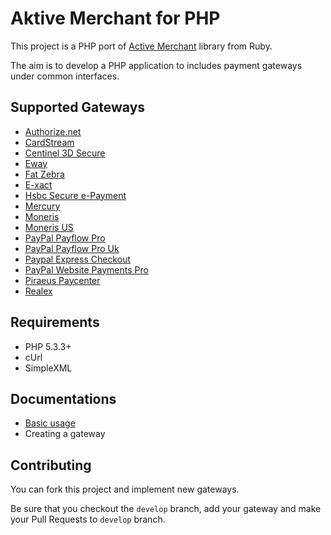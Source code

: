 # Aktive Merchant for PHP

This project is a PHP port of [Active Merchant](http://github.com/Shopify/active_merchant) library from Ruby.

The aim is to develop a PHP application to includes payment gateways under common interfaces.

## Supported Gateways

* [Authorize.net](http://www.authorize.net)
* [CardStream](http://www.cardstream.com)
* [Centinel 3D Secure](http://www.cardinalcommerce.com)
* [Eway](http://www.eway.com.au/)
* [Fat Zebra](https://www.fatzebra.com.au)
* [E-xact](http://www.e-xact.com)
* [Hsbc Secure e-Payment](http://www.hsbc.co.uk/1/2/business/cards-payments/secure-epayments)
* [Mercury](http://www.mercurypay.com)
* [Moneris](http://www.moneris.com)
* [Moneris US](http://www.monerisusa.com)
* [PayPal Payflow Pro](https://www.paypal.com/cgi-bin/webscr?cmd=_payflow-pro-overview-outside)
* [PayPal Payflow Pro Uk](https://www.paypal.com/uk/cgi-bin/webscr?cmd=_wp-pro-overview-outside)
* [Paypal Express Checkout](https://cms.paypal.com/us/cgi-bin/?cmd=_render-content&content_ID=developer/e_howto_api_ECGettingStarted)
* [PayPal Website Payments Pro](https://merchant.paypal.com/cgi-bin/marketingweb?cmd=_render-content&content_ID=merchant/wp_pro)
* [Piraeus Paycenter](http://www.piraeusbank.gr)
* [Realex](http://www.realexpayments.com)

## Requirements

* PHP 5.3.3+ 
* cUrl
* SimpleXML

## Documentations

* [Basic usage](https://github.com/akDeveloper/Aktive-Merchant/wiki/Usage)
* Creating a gateway

## Contributing

You can fork this project and implement new gateways.

Be sure that you checkout the `develop` branch, add your gateway and make your Pull Requests to
`develop` branch.
